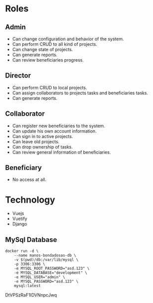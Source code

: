 # Roles

## Admin
- Can change configuration and behavior of the system.
- Can perform CRUD to all kind of projects.
- Can change state of projects.
- Can generate reports.
- Can review beneficiaries progress.

## Director
- Can perform CRUD to local projects.
- Can assign collaborators to projects tasks and beneficiaries tasks.
- Can generate reports.

## Collaborator
- Can register new beneficiaries to the system. 
- Can update his own account information. 
- Can sign in to active projects.
- Can leave old projects.
- Can drop ownership of tasks.
- Can review general information of beneficiaries.

## Beneficiary
- No access at all.

# Technology
- Vuejs
- Vuetify
- Django

## MySql Database

``` 
docker run -d \
    --name manos-bondadosas-db \
    -v $(pwd)/db:/var/lib/mysql \
    -p 3306:3306 \
    -e MYSQL_ROOT_PASSWORD="asd.123" \
    -e MYSQL_DATABASE="development" \
    -e MYSQL_USER="admin" \
    -e MYSQL_PASSWORD="asd.123" \
    mysql:latest
```

DtVPSzRaF1IDVNnpcJwq